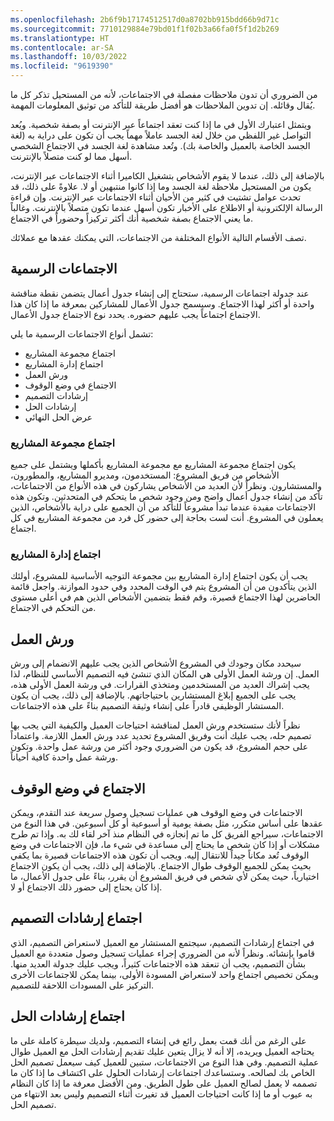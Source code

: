 ```yaml
---
ms.openlocfilehash: 2b6f9b17174512517d0a8702bb915bdd66b9d71c
ms.sourcegitcommit: 7710129884e79bd01f1f02b3a66fa0f5f1d2b269
ms.translationtype: HT
ms.contentlocale: ar-SA
ms.lasthandoff: 10/03/2022
ms.locfileid: "9619390"
---
```

من الضروري أن تدون ملاحظات مفصلة في الاجتماعات، لأنه من المستحيل تذكر كل ما يُقال وقائله. إن تدوين الملاحظات هو أفضل طريقة للتأكد من توثيق المعلومات المهمة.

ويتمثل اعتبارك الأول في ما إذا كنت تعقد اجتماعاً عبر الإنترنت أو بصفة شخصية. ويُعد التواصل غير اللفظي من خلال لغة الجسد عاملاً مهماً يجب أن تكون على دراية به (لغة الجسد الخاصة بالعميل والخاصة بك). وتُعد مشاهدة لغة الجسد في الاجتماع الشخصي أسهل مما لو كنت متصلاً بالإنترنت. 

بالإضافة إلى ذلك، عندما لا يقوم الأشخاص بتشغيل الكاميرا أثناء الاجتماعات عبر الإنترنت، يكون من المستحيل ملاحظة لغة الجسد وما إذا كانوا منتبهين أو لا. علاوةً على ذلك، قد تحدث عوامل تشتيت في كثير من الأحيان أثناء الاجتماعات عبر الإنترنت. وإن قراءة الرسالة الإلكترونية أو الاطلاع على الأخبار تكون أسهل عندما تكون متصلاً بالإنترنت. وغالباً ما يعني الاجتماع بصفة شخصية أنك أكثر تركيزاً وحضوراً في الاجتماع. 

تصف الأقسام التالية الأنواع المختلفة من الاجتماعات، التي يمكنك عقدها مع عملائك.

## <a name="formal-meetings"></a>الاجتماعات الرسمية

عند جدولة اجتماعات الرسمية، ستحتاج إلى إنشاء جدول أعمال يتضمن نقطة مناقشة واحدة أو أكثر لهذا الاجتماع. وسيسمح جدول الأعمال للمشاركين بمعرفة ما إذا كان هذا الاجتماع اجتماعاً يجب عليهم حضوره. يحدد نوع الاجتماع جدول الأعمال. 

تشمل أنواع الاجتماعات الرسمية ما يلي:

- اجتماع مجموعة المشاريع
- اجتماع إدارة المشاريع
- ورش العمل
- الاجتماع في وضع الوقوف
- إرشادات التصميم
- إرشادات الحل
- عرض الحل النهائي

### <a name="project-group-meeting"></a>اجتماع مجموعة المشاريع

يكون اجتماع مجموعة المشاريع مع مجموعة المشاريع بأكملها ويشتمل على جميع الأشخاص من فريق المشروع: المستخدمون، ومديرو المشاريع، والمطورون، والمستشارون. ونظراً لأن العديد من الأشخاص يشاركون في هذه الأنواع من الاجتماعات، تأكد من إنشاء جدول أعمال واضح ومن وجود شخص ما يتحكم في المتحدثين. وتكون هذه الاجتماعات مفيدة عندما تبدأ مشروعاً للتأكد من أن الجميع على دراية بالأشخاص، الذين يعملون في المشروع. أنت لست بحاجة إلى حضور كل فرد من مجموعة المشاريع في كل اجتماع.

### <a name="project-management-meeting"></a>اجتماع إدارة المشاريع

يجب أن يكون اجتماع إدارة المشاريع بين مجموعة التوجيه الأساسية للمشروع، أولئك الذين يتأكدون من أن المشروع يتم في الوقت المحدد وفي حدود الموازنة. واجعل قائمة الحاضرين لهذا الاجتماع قصيرة، وقم فقط بتضمين الأشخاص الذين هم في أعلى مستوى من التحكم في الاجتماع.

## <a name="workshops"></a>ورش العمل

سيحدد مكان وجودك في المشروع الأشخاص الذين يجب عليهم الانضمام إلى ورش العمل. إن ورشة العمل الأولى هي المكان الذي تنشئ فيه التصميم الأساسي للنظام، لذا يجب إشراك العديد من المستخدمين ومتخذي القرارات. في ورشة العمل الأولى هذه، يجب على الجميع إبلاغ المستشارين باحتياجاتهم. بالإضافة إلى ذلك، يجب أن يكون المستشار الوظيفي قادراً على إنشاء وثيقة التصميم بناءً على هذه الاجتماعات. 

نظراً لأنك ستستخدم ورش العمل لمناقشة احتياجات العميل والكيفية التي يجب بها تصميم حله، يجب عليك أنت وفريق المشروع تحديد عدد ورش العمل اللازمة. واعتماداً على حجم المشروع، قد يكون من الضروري وجود أكثر من ورشة عمل واحدة. وتكون ورشة عمل واحدة كافية أحياناً. 

## <a name="stand-up-meeting"></a>الاجتماع في وضع الوقوف 

الاجتماعات في وضع الوقوف هي عمليات تسجيل وصول سريعة عند التقدم، ويمكن عقدها على أساس متكرر، مثل بصفة يومية أو أسبوعية أو كل أسبوعين. في هذا النوع من الاجتماعات، سيراجع الفريق كل ما تم إنجازه في النظام منذ آخر لقاء لك به. وإذا تم طرح مشكلات أو إذا كان شخص ما يحتاج إلى مساعدة في شيء ما، فإن الاجتماعات في وضع الوقوف تُعد مكاناً جيداً للانتقال إليه. ويجب أن تكون هذه الاجتماعات قصيرة بما يكفي بحيث يمكن للجميع الوقوف طوال الاجتماع. بالإضافة إلى ذلك، يجب أن يكون الاجتماع اختيارياً، حيث يمكن لأي شخص في فريق المشروع أن يقرر، بناءً على جدول الأعمال، ما إذا كان يحتاج إلى حضور ذلك الاجتماع أو لا.

## <a name="design-walkthrough-meeting"></a>اجتماع إرشادات التصميم 

في اجتماع إرشادات التصميم، سيجتمع المستشار مع العميل لاستعراض التصميم، الذي قاموا بإنشائه. ونظراً لأنه من الضروري إجراء عمليات تسجيل وصول متعددة مع العميل بشأن التصميم، يجب أن تنعقد هذه الاجتماعات كثيراً، ويجب عليك جدولة العديد منها. ويمكن تخصيص اجتماع واحد لاستعراض المسودة الأولى، بينما يمكن للاجتماعات الأخرى التركيز على المسودات اللاحقة للتصميم. 

## <a name="solution-walkthrough-meeting"></a>اجتماع إرشادات الحل

على الرغم من أنك قمت بعمل رائع في إنشاء التصميم، ولديك سيطرة كاملة على ما يحتاجه العميل ويريده، إلا أنه لا يزال يتعين عليك تقديم إرشادات الحل مع العميل طوال عملية التصميم. وفي هذا النوع من الاجتماعات، ستبين للعميل كيف سيعمل تصميم الحل الخاص بك لصالحه. وستساعدك اجتماعات إرشادات الحلول على اكتشاف ما إذا كان ما تصممه لا يعمل لصالح العميل على طول الطريق. ومن الأفضل معرفة ما إذا كان النظام به عيوب أو ما إذا كانت احتياجات العميل قد تغيرت أثناء التصميم وليس بعد الانتهاء من تصميم الحل.